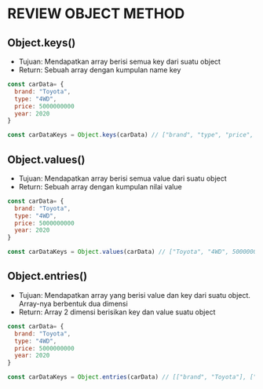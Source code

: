 # REVIEW OBJECT METHOD

## Object.keys()

- Tujuan: Mendapatkan array berisi semua key dari suatu object
- Return: Sebuah array dengan kumpulan name key

```js
const carData= {
  brand: "Toyota",
  type: "4WD",
  price: 5000000000
  year: 2020
}

const carDataKeys = Object.keys(carData) // ["brand", "type", "price", "year"]
```

## Object.values()

- Tujuan: Mendapatkan array berisi semua value dari suatu object
- Return: Sebuah array dengan kumpulan nilai value

```js
const carData= {
  brand: "Toyota",
  type: "4WD",
  price: 5000000000
  year: 2020
}

const carDataKeys = Object.values(carData) // ["Toyota", "4WD", 500000000, 2020]
```

## Object.entries()

- Tujuan: Mendapatkan array yang berisi value dan key dari suatu object. Array-nya berbentuk dua dimensi
- Return: Array 2 dimensi berisikan key dan value suatu object

```js
const carData= {
  brand: "Toyota",
  type: "4WD",
  price: 5000000000
  year: 2020
}

const carDataKeys = Object.entries(carData) // [["brand", "Toyota"], ["type": "4WD"], ["price", 500000000], ["year", 2020]]
```
